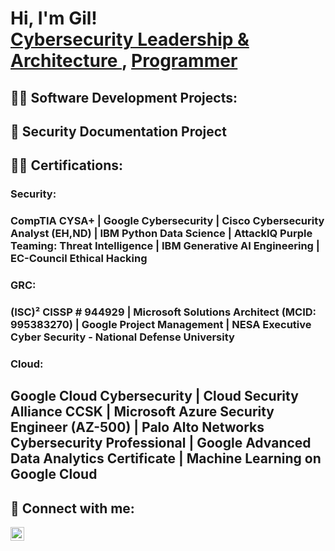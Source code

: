 <h1>Hi, I'm Gil! <br/> <a href="https://www.linkedin.com/in/gil-day/">Cybersecurity Leadership & Architecture </a>, <a href="https://github.com/GildSecure">Programmer</a>

<h2>👨‍💻 Software Development Projects:</h2>



<h2>📄 Security Documentation Project</h2>


<h2> 🧑‍🎓 Certifications:</h2>
<h3>Security: <h3>
  CompTIA CYSA+ | Google Cybersecurity | Cisco Cybersecurity Analyst (EH,ND) | IBM Python Data Science | AttackIQ Purple Teaming: Threat Intelligence | IBM Generative AI Engineering  | EC-Council Ethical Hacking</a>
<h3>GRC: <h3>
  (ISC)² CISSP # 944929 | Microsoft Solutions Architect (MCID: 995383270) | Google Project Management | NESA Executive Cyber Security - National Defense University</a>
<h3>Cloud: <h2> Google Cloud Cybersecurity | Cloud Security Alliance CCSK | Microsoft Azure Security Engineer (AZ-500) | Palo Alto Networks Cybersecurity Professional | Google Advanced Data Analytics Certificate | Machine Learning on Google Cloud</a>

<h2> 🤳 Connect with me:</h2>

[<img align="left" alt="JoshMadakor | LinkedIn" width="22px" src="https://cdn.jsdelivr.net/npm/simple-icons@v3/icons/linkedin.svg" />][linkedin]

[linkedin]: https://linkedin.com/in/gil-day

<!--

-->
